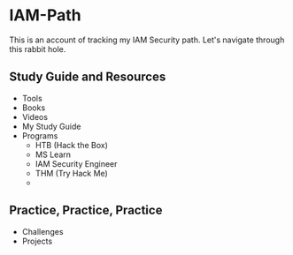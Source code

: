 # IAM-Path

This is an account of tracking my IAM Security path. Let's navigate through this rabbit hole.

## Study Guide and Resources
* Tools
* Books
* Videos
* My Study Guide
* Programs
  - HTB (Hack the Box)
  - MS Learn
  -   IAM Security Engineer 
  - THM (Try Hack Me)
  - 

## Practice, Practice, Practice
* Challenges
* Projects

